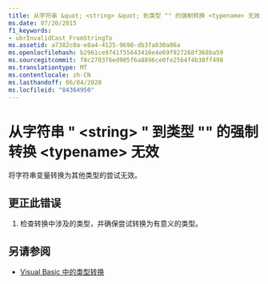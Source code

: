```yaml
---
title: 从字符串 &quot; <string> &quot; 到类型 "" 的强制转换 <typename> 无效
ms.date: 07/20/2015
f1_keywords:
- vbrInvalidCast_FromStringTo
ms.assetid: a7382c0a-e8a4-4125-9690-db3fa030a06a
ms.openlocfilehash: b2961ce9741f55643416e4e69f927268f368ba59
ms.sourcegitcommit: f8c270376ed905f6a8896ce0fe25b4f4b38ff498
ms.translationtype: MT
ms.contentlocale: zh-CN
ms.lasthandoff: 06/04/2020
ms.locfileid: "84364950"
---
```

# <a name="cast-from-string-quotstringquot-to-type-typename-is-not-valid"></a>从字符串 &quot; \<string> &quot; 到类型 "" 的强制转换 \<typename> 无效
将字符串变量转换为其他类型的尝试无效。  
  
## <a name="to-correct-this-error"></a>更正此错误  
  
1. 检查转换中涉及的类型，并确保尝试转换为有意义的类型。  
  
## <a name="see-also"></a>另请参阅

- [Visual Basic 中的类型转换](../programming-guide/language-features/data-types/type-conversions.md)
